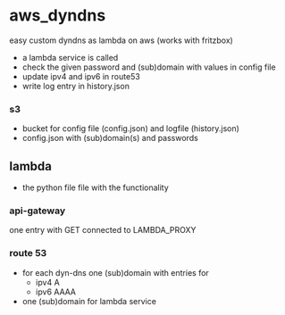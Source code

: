 # aws_dyndns
easy custom dyndns as lambda on aws (works with fritzbox)

* a lambda service is called
* check the given password and (sub)domain with values in config file
* update ipv4 and ipv6 in route53
* write log entry in history.json


### s3 
* bucket for config file (config.json) and logfile (history.json)
* config.json with (sub)domain(s) and passwords

## lambda 
* the python file file with the functionality

### api-gateway
one entry with GET connected to LAMBDA_PROXY

### route 53
* for each dyn-dns one (sub)domain with entries for
  * ipv4 A
  * ipv6 AAAA
* one (sub)domain for lambda service


